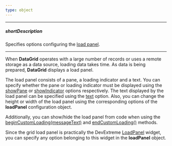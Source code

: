 ```yaml
---
type: object
---
```

---
##### shortDescription
Specifies options configuring the [load panel](/concepts/10%20UI%20Widgets/70%20Data%20Grid/001%20Visual%20Elements/130%20Load%20Panel.md '/Documentation/Guide/UI_Widgets/Data_Grid/Visual_Elements/#Load_Panel').

---
When **DataGrid** operates with a large number of records or uses a remote storage as a data source, loading data takes time. As data is being prepared, **DataGrid** displays a load panel.

The load panel consists of a pane, a loading indicator and a text. You can specify whether the pane or loading indicator must be displayed using the [showPane](/api-reference/10%20UI%20Widgets/dxDataGrid/1%20Configuration/loadPanel/showPane.md '/Documentation/ApiReference/UI_Widgets/dxDataGrid/Configuration/loadPanel/#showPane') or [showIndicator](/api-reference/10%20UI%20Widgets/dxDataGrid/1%20Configuration/loadPanel/showIndicator.md '/Documentation/ApiReference/UI_Widgets/dxDataGrid/Configuration/loadPanel/#showIndicator') options respectively. The text displayed by the load panel can be specified using the [text](/api-reference/10%20UI%20Widgets/dxDataGrid/1%20Configuration/loadPanel/text.md '/Documentation/ApiReference/UI_Widgets/dxDataGrid/Configuration/loadPanel/#text') option. Also, you can change the height or width of the load panel using the corresponding options of the **loadPanel** configuration object.

Additionally, you can show/hide the load panel from code when using the [beginCustomLoading(messageText)](/api-reference/10%20UI%20Widgets/dxDataGrid/3%20Methods/beginCustomLoading(messageText).md '/Documentation/ApiReference/UI_Widgets/dxDataGrid/Methods/#beginCustomLoadingmessageText') and [endCustomLoading()](/api-reference/10%20UI%20Widgets/dxDataGrid/3%20Methods/endCustomLoading().md '/Documentation/ApiReference/UI_Widgets/dxDataGrid/Methods/#endCustomLoading') methods.

Since the grid load panel is practically the DevExtreme [LoadPanel](/api-reference/10%20UI%20Widgets/dxLoadPanel '/Documentation/ApiReference/UI_Widgets/dxLoadPanel/') widget, you can specify any option belonging to this widget in the **loadPanel** object.